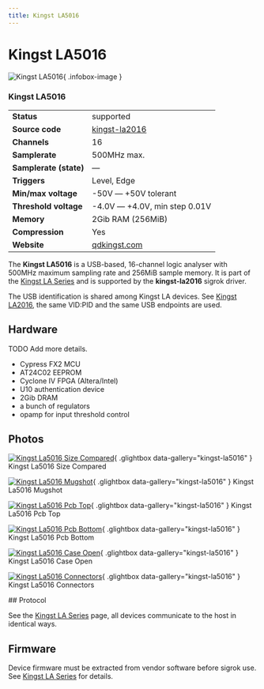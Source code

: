```yaml
---
title: Kingst LA5016
---
```


# Kingst LA5016

<div class="infobox" markdown>

![Kingst LA5016](./img/Kingst-la5016-size-compared.png){ .infobox-image }

### Kingst LA5016

| | |
|---|---|
| **Status** | supported |
| **Source code** | [kingst-la2016](https://github.com/OpenTraceLab/OpenTraceCapture/tree/main/src/hardware/kingst-la2016) |
| **Channels** | 16 |
| **Samplerate** | 500MHz max. |
| **Samplerate (state)** | — |
| **Triggers** | Level, Edge |
| **Min/max voltage** | -50V — +50V tolerant |
| **Threshold voltage** | -4.0V — +4.0V, min step 0.01V |
| **Memory** | 2Gib RAM (256MiB) |
| **Compression** | Yes |
| **Website** | [qdkingst.com](http://www.qdkingst.com/en) |

</div>

The **Kingst LA5016** is a USB-based, 16-channel logic analyser with 500MHz maximum sampling rate and 256MiB sample memory.
It is part of the [Kingst LA Series](https://sigrok.org/wiki/Kingst_LA_Series) and is supported by the **kingst-la2016** sigrok driver.

The USB identification is shared among Kingst LA devices. See [Kingst LA2016](https://sigrok.org/wiki/Kingst_LA2016), the same VID:PID and the same USB endpoints are used.

## Hardware

TODO Add more details.

- Cypress FX2 MCU
- AT24C02 EEPROM
- Cyclone IV FPGA (Altera/Intel)
- U10 authentication device
- 2Gib DRAM
- a bunch of regulators
- opamp for input threshold control

## Photos

<div class="photo-grid" markdown>

[![Kingst La5016 Size Compared](./img/Kingst-la5016-size-compared.png)](./img/Kingst-la5016-size-compared.png "Kingst La5016 Size Compared"){ .glightbox data-gallery="kingst-la5016" }
<span class="caption">Kingst La5016 Size Compared</span>

[![Kingst La5016 Mugshot](./img/Kingst-la5016-mugshot.png)](./img/Kingst-la5016-mugshot.png "Kingst La5016 Mugshot"){ .glightbox data-gallery="kingst-la5016" }
<span class="caption">Kingst La5016 Mugshot</span>

[![Kingst La5016 Pcb Top](./img/Kingst-la5016-pcb-top.png)](./img/Kingst-la5016-pcb-top.png "Kingst La5016 Pcb Top"){ .glightbox data-gallery="kingst-la5016" }
<span class="caption">Kingst La5016 Pcb Top</span>

[![Kingst La5016 Pcb Bottom](./img/Kingst-la5016-pcb-bottom.png)](./img/Kingst-la5016-pcb-bottom.png "Kingst La5016 Pcb Bottom"){ .glightbox data-gallery="kingst-la5016" }
<span class="caption">Kingst La5016 Pcb Bottom</span>

[![Kingst La5016 Case Open](./img/Kingst-la5016-case-open.png)](./img/Kingst-la5016-case-open.png "Kingst La5016 Case Open"){ .glightbox data-gallery="kingst-la5016" }
<span class="caption">Kingst La5016 Case Open</span>

[![Kingst La5016 Connectors](./img/Kingst-la5016-connectors.png)](./img/Kingst-la5016-connectors.png "Kingst La5016 Connectors"){ .glightbox data-gallery="kingst-la5016" }
<span class="caption">Kingst La5016 Connectors</span>

</div>
## Protocol

See the [Kingst LA Series](https://sigrok.org/wiki/Kingst_LA_Series) page, all devices communicate to the host in identical ways.

## Firmware

Device firmware must be extracted from vendor software before sigrok use. See [Kingst LA Series](https://sigrok.org/wiki/Kingst_LA_Series) for details.

